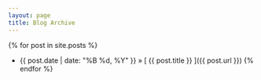 ```yaml
---
layout: page
title: Blog Archive
---
```


{% for post in site.posts %}
  * {{ post.date | date: "%B %d, %Y" }} &raquo; [ {{ post.title }} ]({{ post.url }})
{% endfor %}